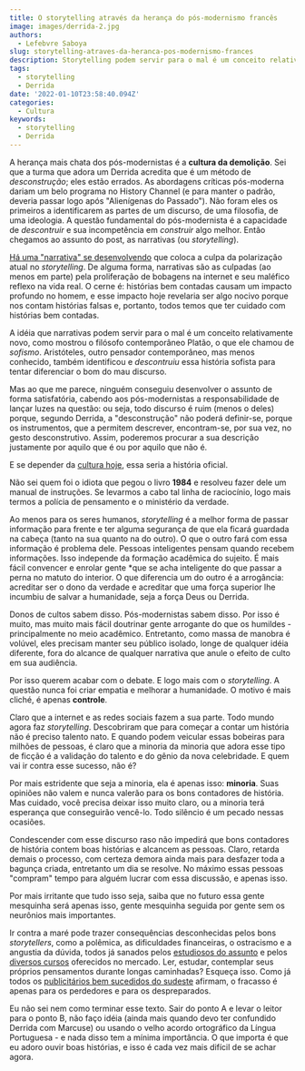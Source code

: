 ```yaml
---
title: O storytelling através da herança do pós-modernismo francês
image: images/derrida-2.jpg
authors:
  - Lefebvre Saboya
slug: storytelling-atraves-da-heranca-pos-modernismo-frances
description: Storytelling podem servir para o mal é um conceito relativamente novo.
tags:
  - storytelling
  - Derrida
date: '2022-01-10T23:58:40.094Z'
categories:
  - Cultura
keywords:
  - storytelling
  - Derrida
---
```

A herança mais chata dos pós-modernistas é a **cultura da demolição**. Sei que a turma que adora um Derrida acredita que é um método de *desconstrução*; eles estão errados. As abordagens críticas pós-moderna dariam um belo programa no History Channel (e para manter o padrão, deveria passar logo após "Alienígenas do Passado"). Não foram eles os primeiros a identificarem as partes de um discurso, de uma filosofia, de uma ideologia. A questão fundamental do pós-modernista é a capacidade de *descontruir* e sua incompetência em *construir* algo melhor. Então chegamos ao assunto do post, as narrativas (ou *storytelling*).

[Há uma "narrativa" se desenvolvendo](https://www.bostonglobe.com/2021/12/30/opinion/our-fondness-narratives-is-driving-us-mad/) que coloca a culpa da polarização atual no *storytelling*. De alguma forma, narrativas são as culpadas (ao menos em parte) pela proliferação de bobagens na internet e seu maléfico reflexo na vida real. O cerne é: histórias bem contadas causam um impacto profundo no homem, e esse impacto hoje revelaria ser algo nocivo porque nos contam histórias falsas e, portanto, todos temos que ter cuidado com histórias bem contadas.

A idéia que narrativas podem servir para o mal é um conceito relativamente novo, como mostrou o filósofo contemporâneo Platão, o que ele chamou de *sofismo*. Aristóteles, outro pensador contemporâneo, mas menos conhecido, também identificou e *descontruiu* essa história sofista para tentar diferenciar o bom do mau discurso. 

Mas ao que me parece, ninguém conseguiu desenvolver o assunto de forma satisfatória, cabendo aos pós-modernistas a responsabilidade de lançar luzes na questão: ou seja, todo discurso é ruim (menos o deles) porque, segundo Derrida, a "desconstrução" não poderá definir-se, porque os instrumentos, que a permitem descrever, encontram-se, por sua vez, no gesto desconstrutivo. Assim, poderemos procurar a sua descrição justamente por aquilo que é ou por aquilo que não é.

E se depender da [cultura hoje](https://llsaboya.com/post/2021_12_11_um-culto-a-ignorancia/), essa seria a história oficial.

Não sei quem foi o idiota que pegou o livro **1984** e resolveu fazer dele um manual de instruções. Se levarmos a cabo tal linha de raciocínio, logo mais termos a polícia de pensamento e o ministério da verdade.

Ao menos para os seres humanos, *storytelling* é a melhor forma de passar informação para frente e ter alguma segurança de que ela ficará guardada na cabeça (tanto na sua quanto na do outro). O que o outro fará com essa informação é problema dele. Pessoas inteligentes pensam quando recebem informações. Isso independe da formação acadêmica do sujeito. É mais fácil convencer e enrolar gente *que se acha inteligente do que passar a perna no matuto do interior. O que diferencia um do outro é a arrogância: acreditar ser o dono da verdade e acreditar  que uma força superior lhe incumbiu de salvar a humanidade, seja a força Deus ou Derrida. 

Donos de cultos sabem disso. Pós-modernistas sabem disso. Por isso é muito, mas muito mais fácil doutrinar gente arrogante do que os humildes - principalmente no meio acadêmico. Entretanto, como massa de manobra é volúvel, eles precisam manter seu público isolado, longe de qualquer idéia diferente, fora do alcance de qualquer narrativa que anule o efeito de culto em sua audiência.

Por isso querem acabar com o debate. E logo mais com o *storytelling*. A questão nunca foi criar empatia e melhorar a humanidade. O motivo é mais cliché, é apenas **controle**.

Claro que a internet e as redes sociais fazem a sua parte. Todo mundo agora faz *storytelling*. Descobriram que para começar a contar um história não é preciso talento nato. E quando podem veicular essas bobeiras para milhões de pessoas, é claro que a minoria da minoria que adora esse tipo de ficção é a validação do talento e do gênio da nova celebridade. E quem vai ir contra esse sucesso, não é?

Por mais estridente que seja a minoria, ela é apenas isso: **minoria**. Suas opiniões não  valem e nunca valerão para os bons contadores de história. Mas cuidado, você precisa deixar isso muito claro, ou a minoria terá esperança que conseguirão vencê-lo. Todo silêncio é um pecado nessas ocasiões.  

Condescender com esse discurso raso não impedirá que bons contadores de história contem boas histórias e alcancem as pessoas. Claro, retarda demais o processo, com certeza demora ainda mais para desfazer toda a bagunça criada, entretanto um dia se resolve. No máximo essas pessoas "compram" tempo para alguém lucrar com essa discussão, e apenas isso. 

Por mais irritante que tudo isso seja, saiba que no futuro essa gente mesquinha será apenas isso, gente mesquinha seguida por gente sem os neurônios mais importantes. 

Ir contra a maré pode trazer consequências desconhecidas pelos bons *storytellers*, como a polêmica, as dificuldades financeiras, o ostracismo e a angustia da dúvida, todos já sanados pelos [estudiosos do assunto](https://www.storytellers.com.br/2020/03/virus-parasita-bruxo-marte-e-outros.html) e pelos [diversos cursos](https://rockcontent.com/br/talent-blog/storytelling/) oferecidos no mercado. Ler, estudar, contemplar seus próprios pensamentos durante longas caminhadas? Esqueça isso. Como já todos os [publicitários bem sucedidos do sudeste](https://www.linkedin.com/jobs/search/?geoId=106057199&keywords=storytelling&location=Brasil) afirmam, o fracasso é apenas para os perdedores e para os despreparados.

Eu não sei nem como terminar esse texto. Sair do ponto A e levar o leitor para o ponto B, não faço idéia (ainda mais quando devo ter confundido Derrida com Marcuse) ou usando o velho acordo ortográfico da Língua Portuguesa - e nada disso tem a mínima importância. O que importa é que eu adoro ouvir boas histórias, e isso é cada vez mais difícil de se achar agora. 
